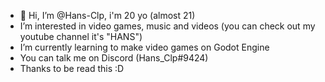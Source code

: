 - 👋 Hi, I’m @Hans-Clp, i'm 20 yo (almost 21)
- I’m interested in video games, music and videos (you can check out my youtube channel it's "HANS")
- I’m currently learning to make video games on Godot Engine
- You can talk me on Discord (Hans_Clp#9424) 
- Thanks to be read this :D

<!---
Hans-Clp/Hans-Clp is a ✨ special ✨ repository because its `README.md` (this file) appears on your GitHub profile.
You can click the Preview link to take a look at your changes.
--->
